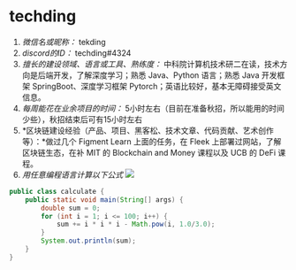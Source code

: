 # techding

1. *微信名或昵称：* tekding
2. *discord的ID：* techding#4324
3. *擅长的建设领域、语言或工具、熟练度：* 中科院计算机技术研二在读，技术方向是后端开发，了解深度学习；熟悉 Java、Python 语言；熟悉 Java 开发框架 SpringBoot、深度学习框架 Pytorch；英语比较好，基本无障碍接受英文信息。
4. *每周能花在业余项目的时间：* 5小时左右（目前在准备秋招，所以能用的时间少些），秋招结束后可有15小时左右
5. *区块链建设经验（产品、项目、黑客松、技术文章、代码贡献、艺术创作等）：*做过几个 Figment Learn 上面的任务，在 Fleek 上部署过网站，了解区块链生态，在补 MIT 的 Blockchain and Money 课程以及 UCB 的 DeFi 课程。
6. *用任意编程语言计算以下公式*
![](https://latex.codecogs.com/svg.image?\sum_{n=1}^{100}\left&space;(n^{3}-\sqrt[3]{n}&space;\right&space;))

```java
public class calculate {
    public static void main(String[] args) {
        double sum = 0;
        for (int i = 1; i <= 100; i++) {
            sum += i * i * i - Math.pow(i, 1.0/3.0);
        }
        System.out.println(sum);
    }
}
```
